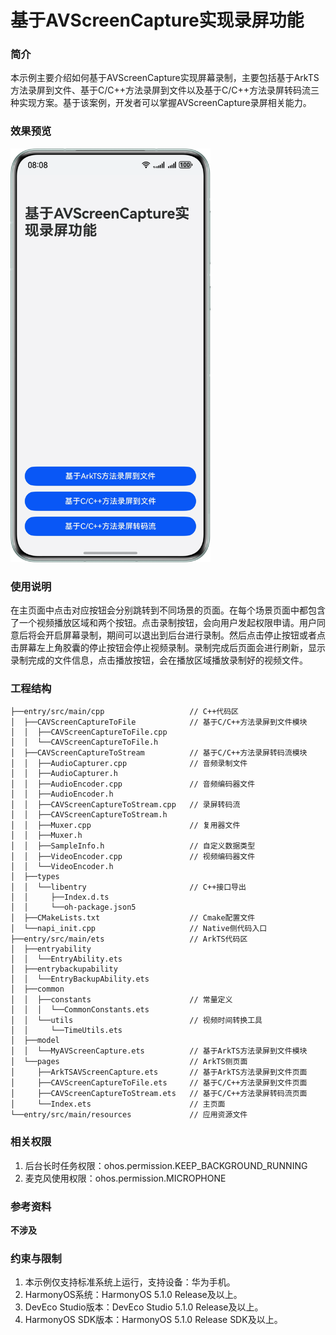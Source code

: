 # 基于AVScreenCapture实现录屏功能

### 简介

本示例主要介绍如何基于AVScreenCapture实现屏幕录制，主要包括基于ArkTS方法录屏到文件、基于C/C++方法录屏到文件以及基于C/C++方法录屏转码流三种实现方案。基于该案例，开发者可以掌握AVScreenCapture录屏相关能力。

### 效果预览

<img src="screenshots/device/PreviewImage_ZH.png" width="320">

### 使用说明

在主页面中点击对应按钮会分别跳转到不同场景的页面。在每个场景页面中都包含了一个视频播放区域和两个按钮。点击录制按钮，会向用户发起权限申请。用户同意后将会开启屏幕录制，期间可以退出到后台进行录制。然后点击停止按钮或者点击屏幕左上角胶囊的停止按钮会停止视频录制。录制完成后页面会进行刷新，显示录制完成的文件信息，点击播放按钮，会在播放区域播放录制好的视频文件。

### 工程结构

```
├──entry/src/main/cpp                   // C++代码区
│  ├──CAVScreenCaptureToFile            // 基于C/C++方法录屏到文件模块
│  │  ├──CAVScreenCaptureToFile.cpp
│  │  └──CAVScreenCaptureToFile.h      
│  ├──CAVScreenCaptureToStream          // 基于C/C++方法录屏转码流模块
│  │  ├──AudioCapturer.cpp              // 音频录制文件
│  │  ├──AudioCapturer.h
│  │  ├──AudioEncoder.cpp               // 音频编码器文件
│  │  ├──AudioEncoder.h
│  │  ├──CAVScreenCaptureToStream.cpp   // 录屏转码流
│  │  ├──CAVScreenCaptureToStream.h
│  │  ├──Muxer.cpp                      // 复用器文件
│  │  ├──Muxer.h
│  │  ├──SampleInfo.h                   // 自定义数据类型
│  │  ├──VideoEncoder.cpp               // 视频编码器文件
│  │  └──VideoEncoder.h    
│  ├──types
│  │  └──libentry                       // C++接口导出
│  │     ├──Index.d.ts                
│  │     └──oh-package.json5           
│  ├──CMakeLists.txt                    // Cmake配置文件
│  └──napi_init.cpp                     // Native侧代码入口
├──entry/src/main/ets                   // ArkTS代码区                  
│  ├──entryability        
│  │  └──EntryAbility.ets                                
│  ├──entrybackupability 
│  │  └──EntryBackupAbility.ets   
│  ├──common
│  │  ├──constants                      // 常量定义
│  │  │  └──CommonConstants.ets        
│  │  └──utils                          // 视频时间转换工具     
│  │     └──TimeUtils.ets         
│  ├──model                
│  │  └──MyAVScreenCapture.ets          // 基于ArkTS方法录屏到文件模块
│  └──pages                             // ArkTS侧页面
│     ├──ArkTSAVScreenCapture.ets       // 基于ArkTS方法录屏到文件页面 
│     ├──CAVScreenCaptureToFile.ets     // 基于C/C++方法录屏到文件页面
│     ├──CAVScreenCaptureToStream.ets   // 基于C/C++方法录屏转码流页面
│     └──Index.ets                      // 主页面               
└──entry/src/main/resources             // 应用资源文件
```

### 相关权限

1. 后台长时任务权限：ohos.permission.KEEP_BACKGROUND_RUNNING
2. 麦克风使用权限：ohos.permission.MICROPHONE

### 参考资料

**不涉及**

### 约束与限制

1. 本示例仅支持标准系统上运行，支持设备：华为手机。
2. HarmonyOS系统：HarmonyOS 5.1.0 Release及以上。
3. DevEco Studio版本：DevEco Studio 5.1.0 Release及以上。
4. HarmonyOS SDK版本：HarmonyOS 5.1.0 Release SDK及以上。